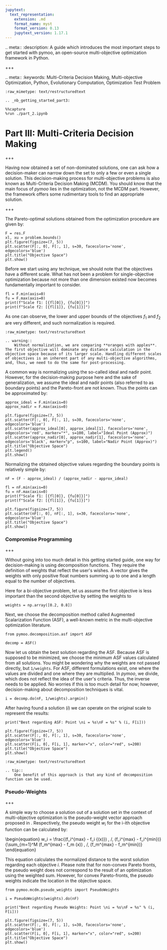 ```yaml
---
jupytext:
  text_representation:
    extension: .md
    format_name: myst
    format_version: 0.13
    jupytext_version: 1.17.1
---
```


.. meta::
   :description: A guide which introduces the most important steps to get started with pymoo, an open-source multi-objective optimization framework in Python.

+++

.. meta::
   :keywords: Multi-Criteria Decision Making, Multi-objective Optimization, Python, Evolutionary Computation, Optimization Test Problem

```{raw-cell}
:raw_mimetype: text/restructuredtext

.. _nb_getting_started_part3:
```

```{code-cell} ipython3
%%capture
%run ./part_2.ipynb
```

# Part III: Multi-Criteria Decision Making

+++

Having now obtained a set of non-dominated solutions, one can ask how a decision-maker can narrow down the set to only a few or even a single solution. This decision-making process for multi-objective problems is also known as Multi-Criteria Decision Making (MCDM). You should know that the main focus of *pymoo* lies in the optimization, not the MCDM part. However, the framework offers some rudimentary tools to find an appropriate solution.  

+++

The Pareto-optimal solutions obtained from the optimization procedure are given by:

```{code-cell} ipython3
F = res.F
xl, xu = problem.bounds()
plt.figure(figsize=(7, 5))
plt.scatter(F[:, 0], F[:, 1], s=30, facecolors='none', edgecolors='blue')
plt.title("Objective Space")
plt.show()
```

Before we start using any technique, we should note that the objectives have a different scale. What has not been a problem for single-objective optimization because not more than one dimension existed now becomes fundamentally important to consider.  

```{code-cell} ipython3
fl = F.min(axis=0)
fu = F.max(axis=0)
print(f"Scale f1: [{fl[0]}, {fu[0]}]")
print(f"Scale f2: [{fl[1]}, {fu[1]}]")
```

As one can observe, the lower and upper bounds of the objectives $f_1$ and $f_2$ are very different, and such normalization is required.

```{raw-cell}
:raw_mimetype: text/restructuredtext

.. warning::
    Without normalization, we are comparing **oranges with apples**. The first objective will dominate any distance calculation in the objective space because of its larger scale. Handling different scales of objectives is an inherent part of any multi-objective algorithms, and, thus, we need to do the same for post-processing. 
```

A common way is normalizing using the so-called ideal and nadir point. However, for the decision-making purpose here and the sake of generalization, we assume the ideal and nadir points (also referred to as boundary points) and the Pareto-front are not known.
Thus the points can be approximated by:

```{code-cell} ipython3
approx_ideal = F.min(axis=0)
approx_nadir = F.max(axis=0)
```

```{code-cell} ipython3
plt.figure(figsize=(7, 5))
plt.scatter(F[:, 0], F[:, 1], s=30, facecolors='none', edgecolors='blue')
plt.scatter(approx_ideal[0], approx_ideal[1], facecolors='none', edgecolors='red', marker="*", s=100, label="Ideal Point (Approx)")
plt.scatter(approx_nadir[0], approx_nadir[1], facecolors='none', edgecolors='black', marker="p", s=100, label="Nadir Point (Approx)")
plt.title("Objective Space")
plt.legend()
plt.show()
```

Normalizing the obtained objective values regarding the boundary points is relatively simple by:

```{code-cell} ipython3
nF = (F - approx_ideal) / (approx_nadir - approx_ideal)

fl = nF.min(axis=0)
fu = nF.max(axis=0)
print(f"Scale f1: [{fl[0]}, {fu[0]}]")
print(f"Scale f2: [{fl[1]}, {fu[1]}]")

plt.figure(figsize=(7, 5))
plt.scatter(nF[:, 0], nF[:, 1], s=30, facecolors='none', edgecolors='blue')
plt.title("Objective Space")
plt.show()
```

### Compromise Programming

+++

Without going into too much detail in this getting started guide, one way for decision-making is using decomposition functions. They require the definition of weights that reflect the user's wishes. A vector gives the weights with only positive float numbers summing up to one and a length equal to the number of objectives.

Here for a bi-objective problem, let us assume the first objective is less important than the second objective by setting the weights to

```{code-cell} ipython3
weights = np.array([0.2, 0.8])
```

Next, we choose the decomposition method called Augmented Scalarization Function (ASF), a well-known metric in the multi-objective optimization literature. 

```{code-cell} ipython3
from pymoo.decomposition.asf import ASF

decomp = ASF()
```

Now let us obtain the best solution regarding the ASF. Because ASF is supposed to be minimized, we choose the minimum ASF values calculated from all solutions. You might be wondering why the weights are not passed directly, but `1/weights`. For ASF, different formulations exist, one where the values are divided and one where they are multiplied. In *pymoo*, we divide, which does not reflect the idea of the user's criteria. Thus, the inverse needs to be applied. No worries if this is too much detail for now; however, decision-making about decomposition techniques is vital.

```{code-cell} ipython3
i = decomp.do(nF, 1/weights).argmin()
```

After having found a solution ($i$) we can operate on the original scale to represent the results:

```{code-cell} ipython3
print("Best regarding ASF: Point \ni = %s\nF = %s" % (i, F[i]))

plt.figure(figsize=(7, 5))
plt.scatter(F[:, 0], F[:, 1], s=30, facecolors='none', edgecolors='blue')
plt.scatter(F[i, 0], F[i, 1], marker="x", color="red", s=200)
plt.title("Objective Space")
plt.show()
```

```{raw-cell}
:raw_mimetype: text/restructuredtext

.. tip::
    One benefit of this approach is that any kind of decomposition function can be used.
```

### Pseudo-Weights

+++

A simple way to choose a solution out of a solution set in the context of multi-objective optimization is the pseudo-weight vector approach proposed in <cite data-cite="multi_objective_book"></cite>. Respectively, the pseudo weight $w_i$ for the i-ith objective function can be calculated by:

\begin{equation}
w_i = \frac{(f_i^{max} - f_i {(x)}) \, /\,  (f_i^{max} - f_i^{min})}{\sum_{m=1}^M (f_m^{max} - f_m (x)) \, /\,  (f_m^{max} - f_m^{min})}  
\end{equation}

This equation calculates the normalized distance to the worst solution regarding each objective $i$. Please note that for non-convex Pareto fronts, the pseudo weight does not correspond to the result of an optimization using the weighted sum. However, for convex Pareto-fronts, the pseudo weights indicate the location in the objective space.

```{code-cell} ipython3
from pymoo.mcdm.pseudo_weights import PseudoWeights

i = PseudoWeights(weights).do(nF)
```

```{code-cell} ipython3
print("Best regarding Pseudo Weights: Point \ni = %s\nF = %s" % (i, F[i]))

plt.figure(figsize=(7, 5))
plt.scatter(F[:, 0], F[:, 1], s=30, facecolors='none', edgecolors='blue')
plt.scatter(F[i, 0], F[i, 1], marker="x", color="red", s=200)
plt.title("Objective Space")
plt.show()
```
